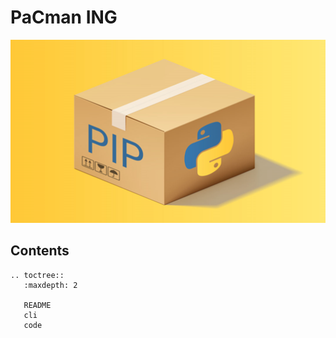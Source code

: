 PaCman ING
==============================
![MyPackage logo](_static/package.png)
## Contents

```eval_rst
.. toctree::
   :maxdepth: 2

   README
   cli
   code
```

